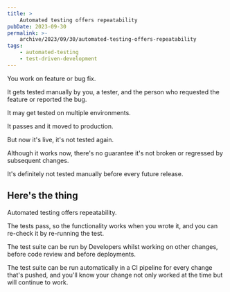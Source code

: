 ```yaml
---
title: >
    Automated testing offers repeatability
pubDate: 2023-09-30
permalink: >-
    archive/2023/09/30/automated-testing-offers-repeatability
tags:
    - automated-testing
    - test-driven-development
---
```


You work on feature or bug fix.

It gets tested manually by you, a tester, and the person who requested the feature or reported the bug.

It may get tested on multiple environments.

It passes and it moved to production.

But now it's live, it's not tested again.

Although it works now, there's no guarantee it's not broken or regressed by subsequent changes.

It's definitely not tested manually before every future release.

## Here's the thing

Automated testing offers repeatability.

The tests pass, so the functionality works when you wrote it, and you can re-check it by re-running the test.

The test suite can be run by Developers whilst working on other changes, before code review and before deployments.

The test suite can be run automatically in a CI pipeline for every change that's pushed, and you'll know your change not only worked at the time but will continue to work.
